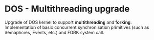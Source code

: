 # DOS - Multithreading upgrade
Upgrade of DOS kernel to support **multithreading** and **forking**. Implementation of basic concurrent synchronisation primitives (such as Semaphores, Events, etc.) and FORK system call.
